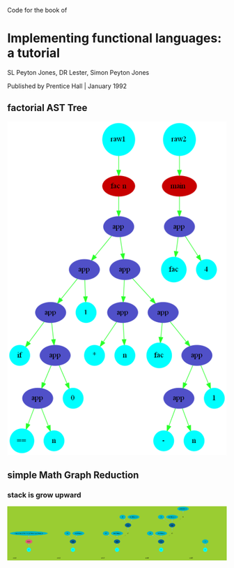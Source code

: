 Code for the book of 
# Implementing functional languages: a tutorial

SL Peyton Jones, DR Lester, Simon Peyton Jones

Published by Prentice Hall | January 1992


## factorial AST Tree

![factorial.png](https://raw.githubusercontent.com/iomeone/graphReduction/master/png/factorial.png)  

## simple Math Graph Reduction
### stack is grow upward
![simpleMathGraphReduction.png](https://raw.githubusercontent.com/iomeone/graphReduction/master/png/simpleMathGraphReduction.png)  
